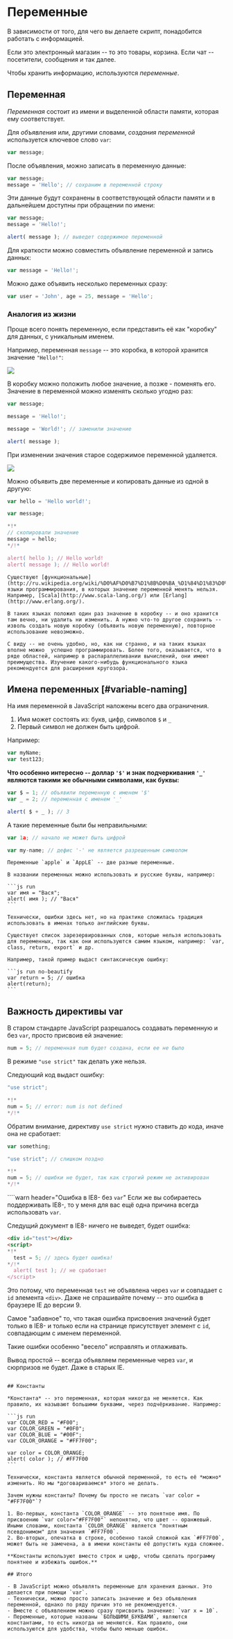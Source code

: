 # Переменные

В зависимости от того, для чего вы делаете скрипт, понадобится работать с информацией.

Если это электронный магазин -- то это товары, корзина. Если чат -- посетители, сообщения и так далее.

Чтобы хранить информацию, используются *переменные*.

## Переменная

*Переменная* состоит из имени и выделенной области памяти, которая ему соответствует.

Для *объявления* или, другими словами, *создания переменной* используется ключевое слово `var`:

```js
var message;
```

После объявления, можно записать в переменную данные:

```js
var message;
message = 'Hello'; // сохраним в переменной строку
```

Эти данные будут сохранены в соответствующей области памяти и в дальнейшем доступны при обращении по имени:

```js run
var message;
message = 'Hello!';

alert( message ); // выведет содержимое переменной
```

Для краткости можно совместить объявление переменной и запись данных:

```js
var message = 'Hello!';
```

Можно даже объявить несколько переменных сразу:

```js no-beautify
var user = 'John', age = 25, message = 'Hello';
```

### Аналогия из жизни

Проще всего понять переменную, если представить её как "коробку" для данных, с уникальным именем.

Например, переменная `message` -- это коробка, в которой хранится значение `"Hello!"`:

![](variable.png)

В коробку можно положить любое значение, а позже - поменять его. Значение в переменной можно изменять сколько угодно раз:

```js run
var message;

message = 'Hello!';

message = 'World!'; // заменили значение

alert( message );
```

При изменении значения старое содержимое переменной удаляется.

![](variable-change.png)

Можно объявить две переменные и копировать данные из одной в другую:

```js run
var hello = 'Hello world!';

var message;

*!*
// скопировали значение
message = hello;
*/!*

alert( hello ); // Hello world!
alert( message ); // Hello world!
```

```smart
Существуют [функциональные](http://ru.wikipedia.org/wiki/%D0%AF%D0%B7%D1%8B%D0%BA_%D1%84%D1%83%D0%BD%D0%BA%D1%86%D0%B8%D0%BE%D0%BD%D0%B0%D0%BB%D1%8C%D0%BD%D0%BE%D0%B3%D0%BE_%D0%BF%D1%80%D0%BE%D0%B3%D1%80%D0%B0%D0%BC%D0%BC%D0%B8%D1%80%D0%BE%D0%B2%D0%B0%D0%BD%D0%B8%D1%8F) языки программирования, в которых значение переменной менять нельзя. Например, [Scala](http://www.scala-lang.org/) или [Erlang](http://www.erlang.org/).

В таких языках положил один раз значение в коробку -- и оно хранится там вечно, ни удалить ни изменить. А нужно что-то другое сохранить -- изволь создать новую коробку (объявить новую переменную), повторное использование невозможно.

С виду -- не очень удобно, но, как ни странно, и на таких языках вполне можно  успешно программировать. Более того, оказывается, что в ряде областей, например в распараллеливании вычислений, они имеют преимущества. Изучение какого-нибудь функционального языка рекомендуется для расширения кругозора.
```

## Имена переменных [#variable-naming]

На имя переменной в JavaScript наложены всего два ограничения.

1. Имя может состоять из: букв, цифр, символов `$` и `_`
2. Первый символ не должен быть цифрой.

Например:

```js
var myName;
var test123;
```

**Что особенно интересно -- доллар `'$'` и знак подчеркивания `'_'` являются такими же обычными символами, как буквы:**

```js run untrusted
var $ = 1; // объявили переменную с именем '$'
var _ = 2; // переменная с именем '_'

alert( $ + _ ); // 3
```

А такие переменные были бы неправильными:

```js no-beautify
var 1a; // начало не может быть цифрой

var my-name; // дефис '-' не является разрешенным символом
```

```smart header="Регистр букв имеет значение"
Переменные `apple` и `AppLE` -- две разные переменные.
```

````smart header="Русские буквы допустимы, но не рекомендуются"
В названии переменных можно использовать и русские буквы, например:

```js run
var имя = "Вася";
alert( имя ); // "Вася"
```

Технически, ошибки здесь нет, но на практике сложилась традиция использовать в именах только английские буквы.
````

````warn header="Зарезервированные имена"
Существует список зарезервированных слов, которые нельзя использовать для переменных, так как они используются самим языком, например: `var, class, return, export` и др.

Например, такой пример выдаст синтаксическую ошибку:

```js run no-beautify
var return = 5; // ошибка
alert(return);
```
````

## Важность директивы var

В старом стандарте JavaScript разрешалось создавать переменную и без `var`, просто присвоив ей значение:

```js
num = 5; // переменная num будет создана, если ее не было
```

В режиме `"use strict"` так делать уже нельзя.

Следующий код выдаст ошибку:

```js run
"use strict";

*!*
num = 5; // error: num is not defined
*/!*
```

Обратим внимание, директиву `use strict` нужно ставить до кода, иначе она не сработает:

```js run
var something;

"use strict"; // слишком поздно

*!*
num = 5; // ошибки не будет, так как строгий режим не активирован
*/!*
```

````warn header="Ошибка в IE8- без `var`"
Если же вы собираетесь поддерживать IE8-, то у меня для вас ещё одна причина всегда использовать `var`.

Следущий документ в IE8- ничего не выведет, будет ошибка:

```html
<div id="test"></div>
<script>
*!*
  test = 5; // здесь будет ошибка!
*/!*
  alert( test ); // не сработает
</script>
```

Это потому, что переменная `test` не объявлена через `var` и совпадает с `id` элемента `<div>`. Даже не спрашивайте почему -- это ошибка в браузере IE до версии 9.

Самое "забавное" то, что такая ошибка присвоения значений будет только в IE8- и только если на странице присутствует элемент с `id`, совпадающим с именем переменной.

Такие ошибки особенно "весело" исправлять и отлаживать.

Вывод простой -- всегда объявляем переменные через `var`, и сюрпризов не будет. Даже в старых IE.
````

## Константы

*Константа* -- это переменная, которая никогда не меняется. Как правило, их называют большими буквами, через подчёркивание. Например:

```js run
var COLOR_RED = "#F00";
var COLOR_GREEN = "#0F0";
var COLOR_BLUE = "#00F";
var COLOR_ORANGE = "#FF7F00";

var color = COLOR_ORANGE;
alert( color ); // #FF7F00
```

Технически, константа является обычной переменной, то есть её *можно* изменить. Но мы *договариваемся* этого не делать.

Зачем нужны константы? Почему бы просто не писать `var color = "#FF7F00"`?

1. Во-первых, константа `COLOR_ORANGE` -- это понятное имя. По присвоению `var color="#FF7F00"` непонятно, что цвет -- оранжевый. Иными словами, константа `COLOR_ORANGE` является "понятным псевдонимом" для значения `#FF7F00`.
2. Во-вторых, опечатка в строке, особенно такой сложной как `#FF7F00`, может быть не замечена, а в имени константы её допустить куда сложнее.

**Константы используют вместо строк и цифр, чтобы сделать программу понятнее и избежать ошибок.**

## Итого

- В JavaScript можно объявлять переменные для хранения данных. Это делается при помощи `var`.
- Технически, можно просто записать значение и без объявления переменной, однако по ряду причин это не рекомендуется.
- Вместе с объявлением можно сразу присвоить значение: `var x = 10`.
- Переменные, которые названы `БОЛЬШИМИ_БУКВАМИ`, являются константами, то есть никогда не меняются. Как правило, они используются для удобства, чтобы было меньше ошибок.

